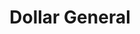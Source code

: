 ---
title: "Dollar General"
url: /abingdon/dollar-general-porterfield-highway/
shop: variety store
---
